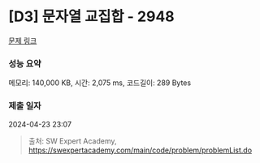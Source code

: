 # [D3] 문자열 교집합 - 2948 

[문제 링크](https://swexpertacademy.com/main/code/problem/problemDetail.do?contestProbId=AV-Un3G64SUDFAXr) 

### 성능 요약

메모리: 140,000 KB, 시간: 2,075 ms, 코드길이: 289 Bytes

### 제출 일자

2024-04-23 23:07



> 출처: SW Expert Academy, https://swexpertacademy.com/main/code/problem/problemList.do